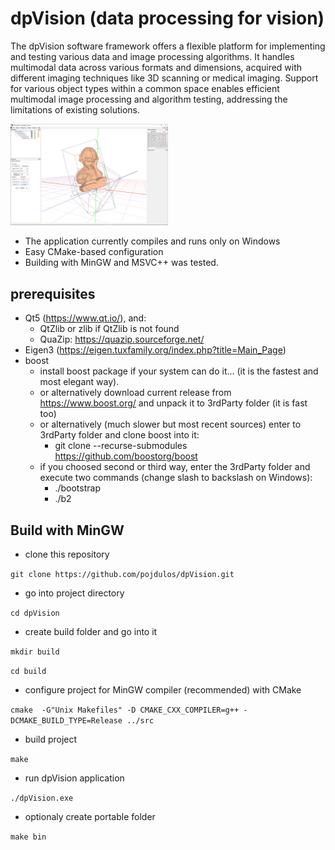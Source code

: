 # dpVision (data processing for vision)

The dpVision software framework offers a flexible platform for implementing and testing various data and image processing algorithms. It handles multimodal data across various formats and dimensions, acquired with different imaging techniques like 3D scanning or medical imaging. Support for various object types within a common space enables
efficient multimodal image processing and algorithm testing, addressing the limitations of existing solutions.

<img src="./docs/abel01.png" alt="screenshot" width="50%"/>

* The application currently compiles and runs only on Windows
* Easy CMake-based configuration
* Building with MinGW and MSVC++ was tested.

## prerequisites

* Qt5 (https://www.qt.io/), and:
  * QtZlib or zlib if QtZlib is not found
  * QuaZip: https://quazip.sourceforge.net/
* Eigen3 (https://eigen.tuxfamily.org/index.php?title=Main_Page)
* boost
  * install boost package if your system can do it... (it is the fastest and most elegant way).
  * or alternatively download current release from <https://www.boost.org/> and unpack it to 3rdParty folder (it is fast too)
  * or alternatively (much slower but most recent sources) enter to 3rdParty folder and clone boost into it:
    * git clone --recurse-submodules <https://github.com/boostorg/boost>
  * if you choosed second or third way, enter the 3rdParty folder and execute two commands (change slash to backslash on Windows):
    * ./bootstrap
    * ./b2

## Build with MinGW

* clone this repository

``git clone https://github.com/pojdulos/dpVision.git``

* go into project directory

``cd dpVision``

* create build folder and go into it

``mkdir build``

``cd build``

* configure project for MinGW compiler (recommended) with CMake

``cmake  -G"Unix Makefiles" -D CMAKE_CXX_COMPILER=g++ -DCMAKE_BUILD_TYPE=Release ../src``

* build project

``make``

* run dpVision application

``./dpVision.exe``

* optionaly create portable folder

``make bin``



